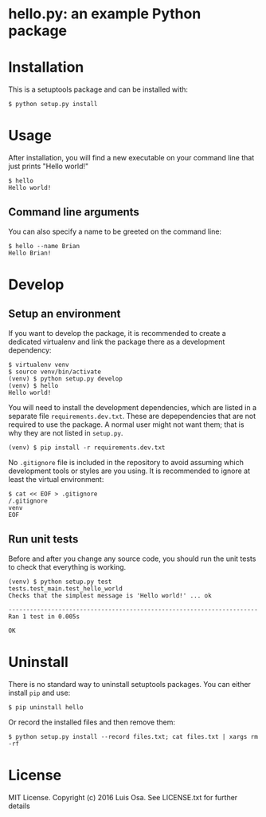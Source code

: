 hello.py: an example Python package
===================================

# Installation

This is a setuptools package and can be installed with:

    $ python setup.py install

# Usage

After installation, you will find a new executable on your command line that
just prints "Hello world!"

    $ hello
    Hello world!

## Command line arguments

You can also specify a name to be greeted on the command line:

    $ hello --name Brian
    Hello Brian!

# Develop

## Setup an environment

If you want to develop the package, it is recommended to create a dedicated
virtualenv and link the package there as a development dependency: 

    $ virtualenv venv
    $ source venv/bin/activate
    (venv) $ python setup.py develop
    (venv) $ hello
    Hello world!

You will need to install the development dependencies, which are listed in a
separate file `requirements.dev.txt`. These are depependencies that are not
required to use the package. A normal user might not want them; that is why
they are not listed in `setup.py`.

    (venv) $ pip install -r requirements.dev.txt

No `.gitignore` file is included in the repository to avoid assuming which
development tools or styles are you using. It is recommended to ignore at least
the virtual environment:

    $ cat << EOF > .gitignore
    /.gitignore
    venv
    EOF

## Run unit tests

Before and after you change any source code, you should run the unit tests to
check that everything is working. 

    (venv) $ python setup.py test
    tests.test_main.test_hello_world
    Checks that the simplest message is 'Hello world!' ... ok
    
    ----------------------------------------------------------------------
    Ran 1 test in 0.005s
    
    OK

# Uninstall

There is no standard way to uninstall setuptools packages. You can either
install `pip` and use:

    $ pip uninstall hello

Or record the installed files and then remove them:

    $ python setup.py install --record files.txt; cat files.txt | xargs rm -rf

# License

MIT License. Copyright (c) 2016 Luis Osa. See LICENSE.txt for further details
